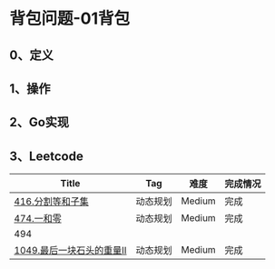 # 背包问题-01背包

## 0、定义

## 1、操作

## 2、Go实现

## 3、Leetcode

| Title                                                        | Tag      | 难度   | 完成情况 |
| ------------------------------------------------------------ | -------- | ------ | -------- |
| [416.分割等和子集](https://leetcode-cn.com/problems/partition-equal-subset-sum/) | 动态规划 | Medium | 完成     |
| [474.一和零](https://leetcode-cn.com/problems/ones-and-zeroes/) | 动态规划 | Medium | 完成     |
| 494                                                          |          |        |          |
| [1049.最后一块石头的重量II](https://leetcode-cn.com/problems/last-stone-weight-ii/) | 动态规划 | Medium | 完成     |

